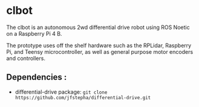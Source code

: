 # clbot

The clbot is an autonomous 2wd differential drive robot using ROS Noetic on a Raspberry Pi 4 B.

The prototype uses off the shelf hardware such as the RPLidar, Raspberry Pi, and Teensy microcontroller, as well as general purpose motor encoders and controllers.

## Dependencies :
- differential-drive package: ```git clone https://github.com/jfstepha/differential-drive.git```